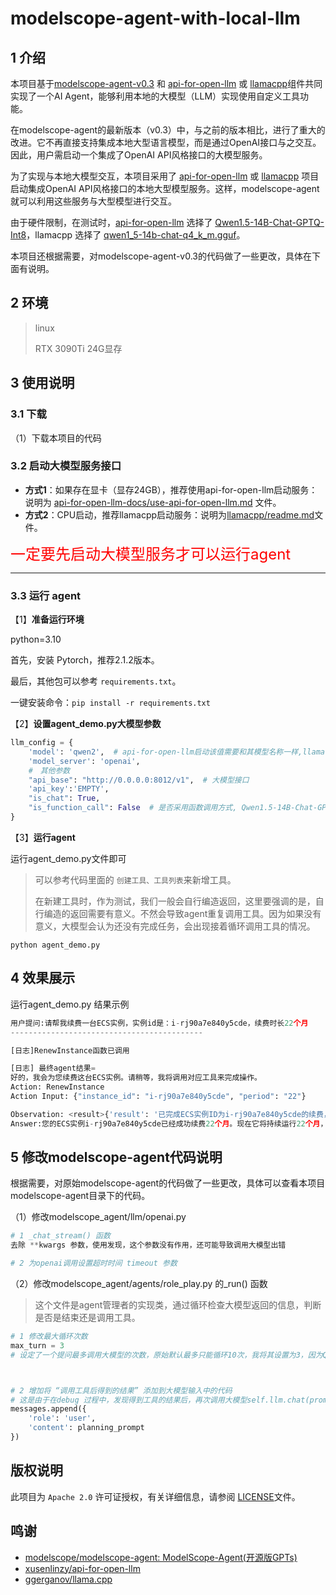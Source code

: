 # modelscope-agent-with-local-llm

## 1 介绍

本项目基于[modelscope-agent-v0.3](https://github.com/modelscope/modelscope-agent) 和 [api-for-open-llm](https://github.com/xusenlinzy/api-for-open-llm) 或 [llamacpp](https://github.com/ggerganov/llama.cpp)组件共同实现了一个AI Agent，能够利用本地的大模型（LLM）实现使用自定义工具功能。

在modelscope-agent的最新版本（v0.3）中，与之前的版本相比，进行了重大的改进。它不再直接支持集成本地大型语言模型，而是通过OpenAI接口与之交互。因此，用户需启动一个集成了OpenAI API风格接口的大模型服务。

为了实现与本地大模型交互，本项目采用了 [api-for-open-llm](https://github.com/xusenlinzy/api-for-open-llm) 或 [llamacpp](https://github.com/ggerganov/llama.cpp) 项目启动集成OpenAI API风格接口的本地大型模型服务。这样，modelscope-agent就可以利用这些服务与大型模型进行交互。

由于硬件限制，在测试时，[api-for-open-llm](https://github.com/xusenlinzy/api-for-open-llm) 选择了 [Qwen1.5-14B-Chat-GPTQ-Int8](https://modelscope.cn/models/qwen/Qwen1.5-14B-Chat-GPTQ-Int8/summary)，llamacpp 选择了 [qwen1_5-14b-chat-q4_k_m.gguf](https://modelscope.cn/models/qwen/Qwen1.5-14B-Chat-GGUF/files)。

本项目还根据需要，对modelscope-agent-v0.3的代码做了一些更改，具体在下面有说明。

## 2 环境

> linux
>
> RTX 3090Ti 24G显存

## 3 使用说明

### 3.1 下载

（1）下载本项目的代码

### 3.2 启动大模型服务接口

- **方式1**：如果存在显卡（显存24GB），推荐使用api-for-open-llm启动服务：说明为 [api-for-open-llm-docs/use-api-for-open-llm.md](https://github.com/MGzhou/modelscope-agent-with-local-llm/blob/main/api-for-open-llm-docs/use-api-for-open-llm.md) 文件。
- **方式2**：CPU启动，推荐llamacpp启动服务：说明为[llamacpp/readme.md](llamacpp/readme.md)文件。

<font color=red size=5>一定要先启动大模型服务才可以运行agent</font>

---

### 3.3 运行 agent

【1】**准备运行环境**

python=3.10

首先，安装 Pytorch，推荐2.1.2版本。

最后，其他包可以参考 `requirements.txt`。

一键安装命令：`pip install -r requirements.txt`

【2】**设置agent_demo.py大模型参数**

```python
llm_config = {
    'model': 'qwen2',  # api-for-open-llm启动该值需要和其模型名称一样,llamacpp这个值可以随意设置。
    'model_server': 'openai',
    #　其他参数
    "api_base": "http://0.0.0.0:8012/v1",  # 大模型接口
    'api_key':'EMPTY',
    "is_chat": True,
    "is_function_call": False  # 是否采用函数调用方式, Qwen1.5-14B-Chat-GPTQ-Int8不存在function call功能，因此设置为False
}
```

【3】**运行agent**

运行agent_demo.py文件即可

> 可以参考代码里面的 `创建工具、工具列表`来新增工具。
>
> 在新建工具时，作为测试，我们一般会自行编造返回，这里要强调的是，自行编造的返回需要有意义。不然会导致agent重复调用工具。因为如果没有意义，大模型会认为还没有完成任务，会出现接着循环调用工具的情况。

```shell
python agent_demo.py
```

## 4 效果展示

运行agent_demo.py 结果示例

```python
用户提问:请帮我续费一台ECS实例，实例id是：i-rj90a7e840y5cde，续费时长22个月
-------------------------------------------

[日志]RenewInstance函数已调用

[日志] 最终agent结果= 
好的，我会为您续费这台ECS实例。请稍等，我将调用对应工具来完成操作。
Action: RenewInstance
Action Input: {"instance_id": "i-rj90a7e840y5cde", "period": "22"}

Observation: <result>{'result': '已完成ECS实例ID为i-rj90a7e840y5cde的续费，续费时长22月'}</result>
Answer:您的ECS实例i-rj90a7e840y5cde已经成功续费22个月。现在它将持续运行22个月，直到期满。请确保您的账单信息正确，以防止任何欠费。如有其他需求，请随时告诉我。

```

## 5 修改modelscope-agent代码说明

根据需要，对原始modelscope-agent的代码做了一些更改，具体可以查看本项目modelscope-agent目录下的代码。

（1）修改modelscope_agent/llm/openai.py

```python
# 1 _chat_stream() 函数
去除 **kwargs 参数，使用发现，这个参数没有作用，还可能导致调用大模型出错

# 2 为openai调用设置超时时间 timeout 参数
```

（2）修改modelscope_agent/agents/role_play.py 的_run() 函数

> 这个文件是agent管理者的实现类，通过循环检查大模型返回的信息，判断是否是结束还是调用工具。

```python
# 1 修改最大循环次数
max_turn = 3
# 设定了一个提问最多调用大模型的次数，原始默认最多只能循环10次，我将其设置为3，因为Qwen1.5-14B-Chat-GPTQ-Int8 大模型还不够聪明，可能会出现循环调用工具，将其设置为3已经足够应付了。



# 2 增加将 “调用工具后得到的结果” 添加到大模型输入中的代码
# 这是由于在debug 过程中，发现得到工具的结果后，再次调用大模型self.llm.chat(prompt=planning_prompt,stream=True,...)函数时，发现调用工具的结果并没有进入messages中
messages.append({
    'role': 'user',
    'content': planning_prompt
})

```

## 版权说明

此项目为 `Apache 2.0` 许可证授权，有关详细信息，请参阅 [LICENSE](https://github.com/MGzhou/modelscope-agent-with-local-llm/blob/main/LICENSE)文件。

## 鸣谢

- [modelscope/modelscope-agent: ModelScope-Agent(开源版GPTs)](https://github.com/modelscope/modelscope-agent)
- [xusenlinzy/api-for-open-llm](https://github.com/xusenlinzy/api-for-open-llm)
- [ggerganov/llama.cpp](https://github.com/ggerganov/llama.cpp)
